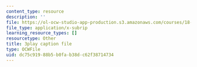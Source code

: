 ```yaml
---
content_type: resource
description: ''
file: https://ol-ocw-studio-app-production.s3.amazonaws.com/courses/18-086-mathematical-methods-for-engineers-ii-spring-2006/dc75c91988b5b0fab38dc62f38714734_nlO9ci0kPLg.srt
file_type: application/x-subrip
learning_resource_types: []
resourcetype: Other
title: 3play caption file
type: OCWFile
uid: dc75c919-88b5-b0fa-b38d-c62f38714734
---
```

